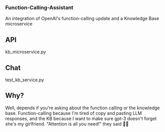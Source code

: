### Function-Calling-Assistant
An integration of OpenAI's function-calling update and a Knowledge Base microservice

## API
kb_microservice.py

## Chat
test_kb_service.py

## Why?
Well, depends if you're asking about the function calling or the knowledge base. Function-calling because I'm tired of copy and pasting LLM responses, and the KB because I want to make sure gpt-3 doesn't forget she's my girlfriend. "Attention is all you need!" they said 🤦‍♂️
